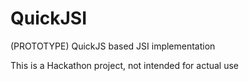 # QuickJSI
(PROTOTYPE) QuickJS based JSI implementation

This is a Hackathon project, not intended for actual use
